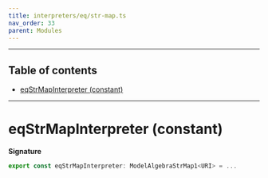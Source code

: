 ```yaml
---
title: interpreters/eq/str-map.ts
nav_order: 33
parent: Modules
---
```


---

<h2 class="text-delta">Table of contents</h2>

- [eqStrMapInterpreter (constant)](#eqstrmapinterpreter-constant)

---

# eqStrMapInterpreter (constant)

**Signature**

```ts
export const eqStrMapInterpreter: ModelAlgebraStrMap1<URI> = ...
```
